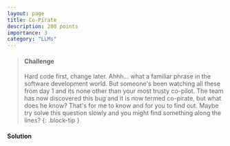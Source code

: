 ```yaml
---
layout: page
title: Co-Pirate
description: 200 points
importance: 3
category: "LLMs"
---
```


> #### Challenge
> Hard code first, change later. Ahhh... what a familiar phrase in the software development world. But someone's been watching all these from day 1 and its none other than your most trusty co-pilot. The team has now discovered this bug and it is now termed co-pirate, but what does he know? That's for me to know and for you to find out. Maybe try solve this question slowly and you might find something along the lines?
{: .block-tip }

#### Solution